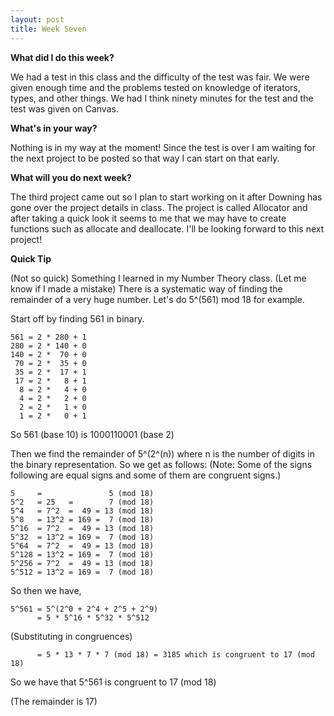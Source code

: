 ```yaml
---
layout: post
title: Week Seven
---
```


**What did I do this week?**

We had a test in this class and the difficulty of the test was fair. We were given enough time and the problems tested on knowledge of iterators, types, and other things. We had I think ninety minutes for the test and the test was given on Canvas.

**What's in your way?**

Nothing is in my way at the moment! Since the test is over I am waiting for the next project to be posted so that way I can start on that early.

**What will you do next week?**

The third project came out so I plan to start working on it after Downing has gone over the project details in class. The project is called Allocator and after taking a quick look it seems to me that we may have to create functions such as allocate and deallocate. I'll be looking forward to this next project!

**Quick Tip**

(Not so quick)
Something I learned in my Number Theory class. (Let me know if I made a mistake) There is a systematic way of finding the remainder of a very huge number. Let's do 5^(561) mod 18 for example.

Start off by finding 561 in binary.

```
561 = 2 * 280 + 1
280 = 2 * 140 + 0
140 = 2 *  70 + 0
 70 = 2 *  35 + 0
 35 = 2 *  17 + 1
 17 = 2 *   8 + 1
  8 = 2 *   4 + 0
  4 = 2 *   2 + 0
  2 = 2 *   1 + 0
  1 = 2 *   0 + 1
```

So 561 (base 10) is 1000110001 (base 2)

Then we find the remainder of 5^(2^(n)) where n is the number of digits in the binary representation. So we get as follows:
(Note: Some of the signs following are equal signs and some of them are congruent signs.)

```
5     =               5 (mod 18)
5^2   = 25   =        7 (mod 18)
5^4   = 7^2  =  49 = 13 (mod 18)
5^8   = 13^2 = 169 =  7 (mod 18)
5^16  = 7^2  =  49 = 13 (mod 18)
5^32  = 13^2 = 169 =  7 (mod 18)
5^64  = 7^2  =  49 = 13 (mod 18)
5^128 = 13^2 = 169 =  7 (mod 18)
5^256 = 7^2  =  49 = 13 (mod 18)
5^512 = 13^2 = 169 =  7 (mod 18)
```


So then we have,

```
5^561 = 5^(2^0 + 2^4 + 2^5 + 2^9)
      = 5 * 5^16 * 5^32 * 5^512
```

(Substituting in congruences)
```
      = 5 * 13 * 7 * 7 (mod 18) = 3185 which is congruent to 17 (mod 18)
```

So we have that 5^561 is congruent to 17 (mod 18)

(The remainder is 17)
